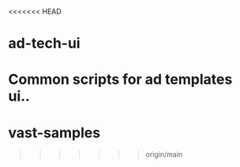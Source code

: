 <<<<<<< HEAD
# ad-tech-ui

Common scripts for ad templates ui..
=======
# vast-samples
>>>>>>> origin/main
